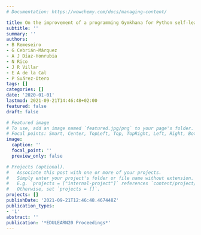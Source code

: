 ```yaml
---
# Documentation: https://wowchemy.com/docs/managing-content/

title: On the improvement of a programming Gymkhana for Python self-learning
subtitle: ''
summary: ''
authors:
- B Remeseiro
- G Cebrián-Márquez
- A J Dı́az-Honrubia
- N Rico
- J R Villar
- E A de la Cal
- P Suárez-Otero
tags: []
categories: []
date: '2020-01-01'
lastmod: 2021-09-21T14:46:48+02:00
featured: false
draft: false

# Featured image
# To use, add an image named `featured.jpg/png` to your page's folder.
# Focal points: Smart, Center, TopLeft, Top, TopRight, Left, Right, BottomLeft, Bottom, BottomRight.
image:
  caption: ''
  focal_point: ''
  preview_only: false

# Projects (optional).
#   Associate this post with one or more of your projects.
#   Simply enter your project's folder or file name without extension.
#   E.g. `projects = ["internal-project"]` references `content/project/deep-learning/index.md`.
#   Otherwise, set `projects = []`.
projects: []
publishDate: '2021-09-21T12:46:48.467448Z'
publication_types:
- '1'
abstract: ''
publication: '*EDULEARN20 Proceedings*'
---
```

